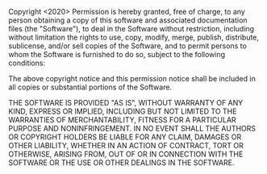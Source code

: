 Copyright <2020> <Collins Kanyiri>
Permission is hereby granted, free of charge, to any person obtaining a copy of this software and associated documentation files (the "Software"),
 to deal in the Software without restriction, including without limitation the rights
  to use, copy, modify, merge, publish, distribute, sublicense, and/or sell copies
   of the Software, and to permit persons to whom the Software is furnished to do so,
    subject to the following conditions:

The above copyright notice and this permission notice shall be included in all copies
 or substantial portions of the Software.

THE SOFTWARE IS PROVIDED "AS IS", WITHOUT WARRANTY OF ANY KIND, EXPRESS OR IMPLIED,
 INCLUDING BUT NOT LIMITED TO THE WARRANTIES OF MERCHANTABILITY, FITNESS FOR A PARTICULAR
  PURPOSE AND NONINFRINGEMENT. IN NO EVENT SHALL THE AUTHORS OR COPYRIGHT HOLDERS 
  BE LIABLE FOR ANY CLAIM, DAMAGES OR OTHER LIABILITY, WHETHER IN AN ACTION 
  OF CONTRACT, TORT OR OTHERWISE, ARISING FROM, OUT OF OR IN CONNECTION WITH 
  THE SOFTWARE OR THE USE OR OTHER DEALINGS IN THE SOFTWARE.
